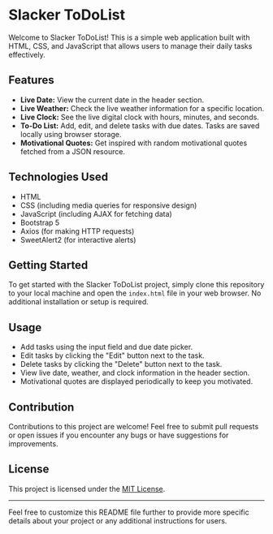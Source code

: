 # Slacker ToDoList

Welcome to Slacker ToDoList! This is a simple web application built with HTML, CSS, and JavaScript that allows users to manage their daily tasks effectively.

## Features

- **Live Date:** View the current date in the header section.
- **Live Weather:** Check the live weather information for a specific location.
- **Live Clock:** See the live digital clock with hours, minutes, and seconds.
- **To-Do List:** Add, edit, and delete tasks with due dates. Tasks are saved locally using browser storage.
- **Motivational Quotes:** Get inspired with random motivational quotes fetched from a JSON resource.

## Technologies Used

- HTML
- CSS (including media queries for responsive design)
- JavaScript (including AJAX for fetching data)
- Bootstrap 5
- Axios (for making HTTP requests)
- SweetAlert2 (for interactive alerts)

## Getting Started

To get started with the Slacker ToDoList project, simply clone this repository to your local machine and open the `index.html` file in your web browser. No additional installation or setup is required.

## Usage

- Add tasks using the input field and due date picker.
- Edit tasks by clicking the "Edit" button next to the task.
- Delete tasks by clicking the "Delete" button next to the task.
- View live date, weather, and clock information in the header section.
- Motivational quotes are displayed periodically to keep you motivated.

## Contribution

Contributions to this project are welcome! Feel free to submit pull requests or open issues if you encounter any bugs or have suggestions for improvements.

## License

This project is licensed under the [MIT License](LICENSE).

---

Feel free to customize this README file further to provide more specific details about your project or any additional instructions for users.
